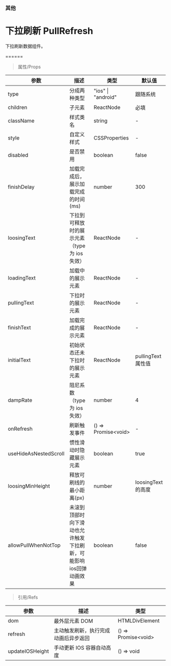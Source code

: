 ### 其他

# 下拉刷新 PullRefresh

下拉刷新数据组件。

======

> 属性/Props

|参数|描述|类型|默认值|
|----------|-------------|------|------|
|type|分成两种类型|"ios" \| "android"|跟随系统|
|children|子元素|ReactNode|必填|
|className|样式类名|string|-|
|style|自定义样式|CSSProperties|-|
|disabled|是否禁用|boolean|false|
|finishDelay|加载完成后，展示加载完成的时间(ms)|number|300|
|loosingText|下拉到可释放时的展示元素（type 为 ios 失效）|ReactNode|-|
|loadingText|加载中的展示元素|ReactNode|-|
|pullingText|下拉时的展示元素|ReactNode|-|
|finishText|加载完成的展示元素|ReactNode|-|
|initialText|初始状态还未下拉时的展示元素|ReactNode|pullingText属性值|
|dampRate|阻尼系数（type 为 ios 失效）|number|4|
|onRefresh|刷新触发事件|() =\> Promise\<void\>|-|
|useHideAsNestedScroll|惯性滑动时隐藏展示元素|boolean|true|
|loosingMinHeight|释放可刷线的最小距离(px)|number|loosingText 的高度|
|allowPullWhenNotTop|未滚到顶部时向下滑动也允许触发下拉刷新，可能影响ios回弹动画效果|boolean|false|

> 引用/Refs

|参数|描述|类型|
|----------|-------------|------|
|dom|最外层元素 DOM|HTMLDivElement|
|refresh|主动触发刷新，执行完成动画后异步返回|() =\> Promise\<void\>|
|updateIOSHeight|手动更新 IOS 容器自动高度|() =\> void|
